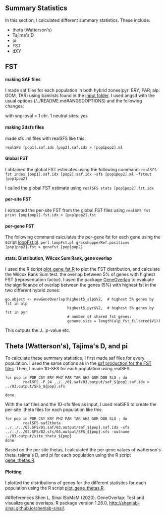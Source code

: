 ## Summary Statistics

In this section, I calculated different summary statistics. These include:

- theta (Watterson's)
- Tajima's D
- pi
- FST
- dXY

## FST

#### making SAF files
I made saf files for each population in both hybrid zones(pyr: ERY, PAR; alp: GOM, TAR) using bamlists found in the [input folder](..inputs/bamlists/). I used angsd with the usual options (/../README.md#ANGSDOPTIONS) and the following changes:



with snp-pval = 1
chr. 1 
neutral sites: yes

#### making 2dsfs files
made sfs .ml files with realSFS like this:

`realSFS [pop1].saf.idx [pop2].saf.idx > [pop1pop2].ml`

#### Global FST

I obtained the global FST estimates using the following command: 
`realSFS fst index [pop1].saf.idx [pop2].saf.idx -sfs [pop1pop2].ml -fstout [pop1pop2]`

I called the global FST estimate using
`realSFS stats [pop1pop2].fst.idx`

#### per-site FST 

I extracted the per-site FST from the global FST files using 
`realSFS fst print [pop1pop2].fst.idx > [pop1pop2].fst`

#### per-gene FST

The following command calculates the per-gene fst for each gene using the script [loopFst.pl](02.scripts/loopFst.pl).
`perl loopFst.pl grasshopperRef.positions [pop1pop2].fst > genefst_[pop1pop2]`

#### stats: Distribution, Wilcox Sum Rank, gene overlap

I used the R script [plot_gene_fst.R](02.scripts/plot_gene_fst.R) to plot the FST distribution, and calculate the Wilcox Rank Sum test.  the overlap between 5% of genes with highest FST (representation factor). I used the package [GeneOverlap]() to evaluate the significance of overlap between the genes (5%) with highest fst in the two different hybrid zones: 

    go.object <- newGeneOverlap(highest5_alp$V2,  # highest 5% genes by fst in alp
                                highest5_pyr$V2,  # highest 5% genes by fst in pyr
                                # number of shared fst genes:
                                genome.size = length(alp_fst_filtered$V1)) 

This outputs the J.. p-value etc.

## Theta (Watterson's), Tajima's D, and pi

To calculate these summary statistics, I first made saf files for every population. I used the same options as in the [saf production for the FST files](/05.SFS/01.SAF/02.scripts/saf_all.sh). Then, I made 1D-SFS for each population using realSFS. 

```
for pop in POR CSY ERY PHZ PAR TAR AHZ GOM DOB SLO ; do 
        realSFS -P 24 ../../01.saf/03.output/saf_${pop}.saf.idx > ../03.output/SFS_${pop}.sfs 

done
```

With the saf files and the 1D-sfs files as input, I used realSFS to create the per-site .theta files for each population like this: 

```
for pop in POR CSY ERY PHZ PAR TAR AHZ GOM DOB SLO ; do 
        realSFS saf2theta ../../../05.SFS/01.saf/03.output/saf_${pop}.saf.idx -sfs ../../../05.SFS/02.sfs/03.output/SFS_${pop}.sfs -outname ../03.output/site_theta_${pop} 
done
``` 

Based on the per site thetas, I calculated the per gene values of watterson's theta, tajima's D, and pi for each population using the R script [gene_thetas.R](02.theta/02.scripts/gene_thetas.R). 

#### Plotting

I plotted the distributions of genes for the different statistics for each population using the R script [plot_gene_thetas.R]().


##References
Shen L, Sinai ISoMaM (2020). GeneOverlap: Test and visualize gene overlaps. R package version 1.26.0, http://shenlab-sinai.github.io/shenlab-sinai/.
